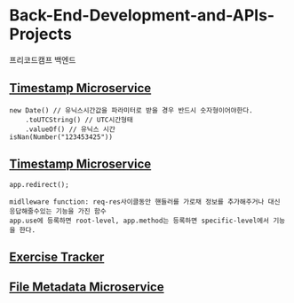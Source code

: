 # Back-End-Development-and-APIs-Projects
프리코드캠프 백엔드


## [Timestamp Microservice](https://www.freecodecamp.org/learn/apis-and-microservices/apis-and-microservices-projects/timestamp-microservice)

    new Date() // 유닉스시간값을 파라미터로 받을 경우 반드시 숫자형이어야한다.
        .toUTCString() // UTC시간형태
        .valueOf() // 유닉스 시간
    isNan(Number("123453425"))

## [Timestamp Microservice](https://www.freecodecamp.org/learn/apis-and-microservices/apis-and-microservices-projects/timestamp-microservice)

    app.redirect();

    midlleware function: req-res사이클동안 핸들러를 가로채 정보를 추가해주거나 대신 응답해줄수있는 기능을 가진 함수
    app.use에 등록하면 root-level, app.method는 등록하면 specific-level에서 기능을 한다.

## [Exercise Tracker](https://www.freecodecamp.org/learn/apis-and-microservices/apis-and-microservices-projects/exercise-tracker)

## [File Metadata Microservice](https://www.freecodecamp.org/learn/apis-and-microservices/apis-and-microservices-projects/file-metadata-microservice)
